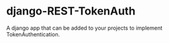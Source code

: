 # django-REST-TokenAuth
A django app that can be added to your projects to implement TokenAuthentication.
